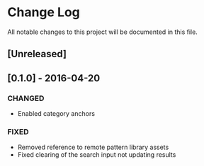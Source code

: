 # Change Log
All notable changes to this project will be documented in this file.

## [Unreleased]

## [0.1.0] - 2016-04-20

### CHANGED
- Enabled category anchors

### FIXED
- Removed reference to remote pattern library assets
- Fixed clearing of the search input not updating results
